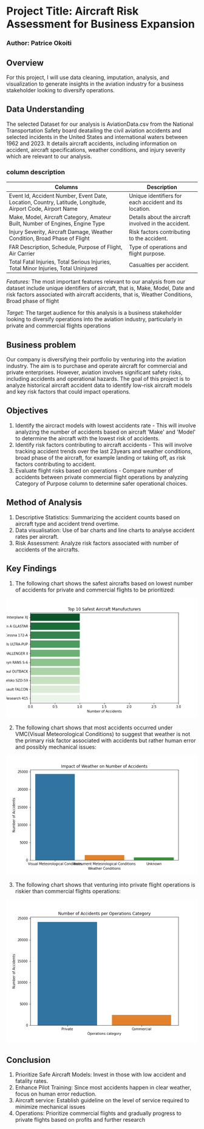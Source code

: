 # **Project Title: Aircraft Risk Assessment for Business Expansion**
### **Author:** Patrice Okoiti

## **Overview**
For this project, I will use data cleaning, imputation, analysis, and visualization to generate insights in the aviation industry for a business stakeholder looking to diversify operations.

## **Data Understanding**
The selected Dataset for our analysis is AviationData.csv from the National Transportation Safety board deatailing the civil aviation accidents and selected incidents in the United States and international waters between 1962 and 2023. It details aircraft accidents, including information on accident, aircraft specifications, weather conditions, and injury severity which are relevant to our analysis.

### **column description**
| **Columns** | **Description** |
|-------------|-----------------|
| Event Id, Accident Number, Event Date, Location, Country, Latitude, Longitude, Airport Code, Airport Name | Unique identifiers for each accident and its location. |
| Make, Model, Aircraft Category, Amateur Built, Number of Engines, Engine Type | Details about the aircraft involved in the accident. |
| Injury Severity, Aircraft Damage, Weather Condition, Broad Phase of Flight | Risk factors contributing to the accident. |
| FAR Description, Schedule, Purpose of Flight, Air Carrier | Type of operations and flight purpose. |
| Total Fatal Injuries, Total Serious Injuries, Total Minor Injuries, Total Uninjured | Casualties per accident. |

*Features:* The most important features relevant to our analysis from our dataset include unique identifiers of aircraft, that is, Make, Model, Date and risk factors associated with aircraft accidents, that is, Weather Conditions, Broad phase of flight

*Target:* The target audience for this analysis is a business stakeholder looking to diversify operations into the aviation industry, particularly in private and commercial flights operations

## **Business problem**
Our company is diversifying their portfolio by venturing into the aviation industry. The aim is to purchase and operate aircraft for commercial and private enterprises. However, aviation involves significant safety risks, including accidents and operational hazards. The goal of this project is to analyze historical aircraft accident data to identify low-risk aircraft models and key risk factors that could impact operations.

## **Objectives**
1. Identify the aircract models with lowest accidents rate - This will involve analyzing the number of accidents based on aircraft 'Make' and 'Model' to determine the aircraft with the lowest risk of accidents.
2. Identify risk factors contributing to aircraft accidents - This will involve tracking accident trends over the last 23years and weather conditions, broad phase of the aircraft, for example landing or taking off, as risk factors contributing to accident.
3. Evaluate flight risks based on operations - Compare number of accidents between private commercial flight operations by analyzing Category of Purpose column to determine safer operational choices.

## **Method of Analysis**
1. Descriptive Statistics: Summarizing the accident counts based on aircraft type and accident trend overtime.
2. Data visualisation: Use of bar charts and line charts to analyse accident rates per aircraft.
3. Risk Assessment: Analyze risk factors associated with number of accidents of the aircrafts.

## **Key Findings**

1. The following chart shows the safest aircrafts based on lowest number of accidents for private and commercial flights to be prioritized:

![Safest Aircracts](Images/Safest-aircrafts.png)




2. The following chart shows that most accidents occurred under VMC(Visual Meteorological Conditions) to suggest that weather is not the primary risk factor associated with accidents but rather human error and possibly mechanical issues:

![Weather Conditions as risk factor](Images/Weather-Impact.png)




3. The following chart shows that venturing into private flight operations is riskier than commercial flights operations:

![Risks Based on Flight Operations](Images/Operations-risk.png)





## **Conclusion**

1. Prioritize Safe Aircraft Models: Invest in those with low accident and fatality rates.
2. Enhance Pilot Training: Since most accidents happen in clear weather, focus on human error reduction.
3. Aircraft service: Establish guideline on the level of service required to minimize mechanical issues
3. Operations: Prioritize commercial flights and gradually progress to private flights based on profits and further research


